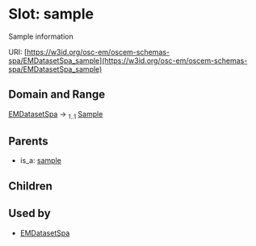 
# Slot: sample

Sample information

URI: [https://w3id.org/osc-em/oscem-schemas-spa/EMDatasetSpa_sample](https://w3id.org/osc-em/oscem-schemas-spa/EMDatasetSpa_sample)


## Domain and Range

[EMDatasetSpa](EMDatasetSpa.md) &#8594;  <sub>1..1</sub> [Sample](Sample.md)

## Parents

 *  is_a: [sample](sample.md)

## Children


## Used by

 * [EMDatasetSpa](EMDatasetSpa.md)
